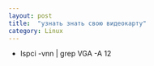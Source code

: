 ```yaml
---
layout: post
title:  "узнать знать свою видеокарту"
category: Linux
---
```



- lspci -vnn | grep VGA -A 12
